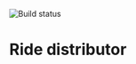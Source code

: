![Build status](https://travis-ci.org/ob-algdatii-ss18/leistungsnachweis-ride-distributor.svg?branch=master)

# Ride distributor
